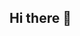 ## Hi there 👋

<!--
**carissarobistow/carissarobistow** is a ✨ _special_ ✨ repository because its `README.md` (this file) appears on your GitHub profile.

Here are some ideas to get you started:

- 🔭 I’m currently working on ...Obtaining a Master's Degree in Data Analytics
- 🌱 I’m currently learning ...how to navigate through different applications such as Python and GIT
- 👯 I’m looking to collaborate on ...
- 🤔 I’m looking for help with ...
- 💬 Ask me about ...My role as an accounting analyst at IBM
- 📫 How to reach me: ...email -> carissarobistow1@outlook.com
- 😄 Pronouns: ...She/Her
- ⚡ Fun fact: ...I know how to play 7 different instruments
- ✔️ Hobbies:...Working out/Running/Dancing
-->
